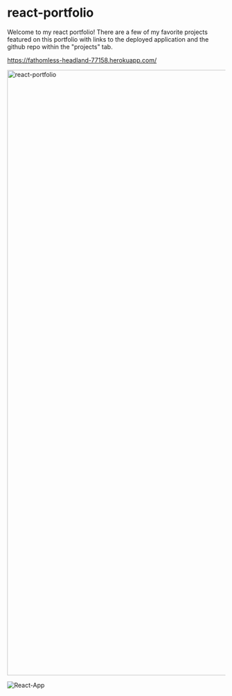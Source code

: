 # react-portfolio


Welcome to my react portfolio! There are a few of my favorite projects featured on this portfolio with links to the deployed application and the github repo within the "projects" tab.

https://fathomless-headland-77158.herokuapp.com/

<img width="1396" alt="react-portfolio" src="https://user-images.githubusercontent.com/116693659/232369742-1b7e14b6-9211-4e32-8fe9-31f75e32bfa7.png">

![React-App](https://user-images.githubusercontent.com/116693659/232369762-37775a40-63e2-4a25-924b-1b9d9fc70dcf.gif)

